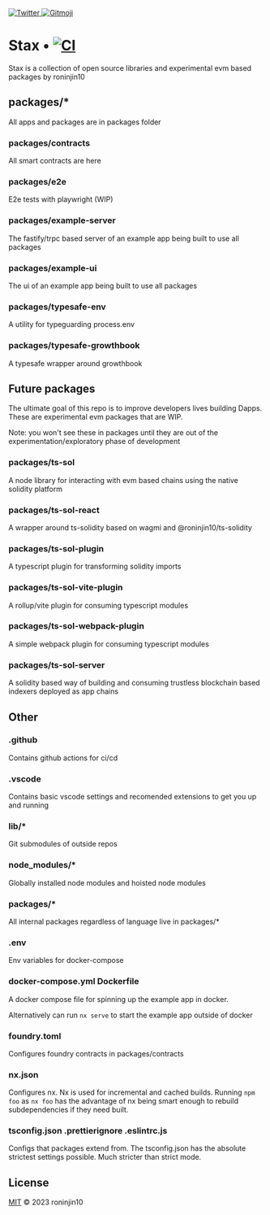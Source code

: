 <a href="https://twitter.com/fucory">
    <img alt="Twitter" src="https://img.shields.io/twitter/url.svg?label=%40fucory&style=social&url=https%3A%2F%2Ftwitter.com%2Ffucory" />
</a>
<a href="https://gitmoji.dev">
  <img
    src="https://img.shields.io/badge/gitmoji-%20😜%20😍-FFDD67.svg?style=flat-square"
    alt="Gitmoji"
  />
</a>

# Stax • [![CI](https://github.com/roninjin10/stax/actions/workflows/tests.yml/badge.svg)](https://github.com/roninjin10/stax/actions/workflows/tests.yml)

Stax is a collection of open source libraries and experimental evm based packages by roninjin10

## packages/\*

All apps and packages are in packages folder

### packages/contracts

All smart contracts are here

### packages/e2e

E2e tests with playwright (WIP)

### packages/example-server

The fastify/trpc based server of an example app being built to use all packages

### packages/example-ui

The ui of an example app being built to use all packages

### packages/typesafe-env

A utility for typeguarding process.env

### packages/typesafe-growthbook

A typesafe wrapper around growthbook

## Future packages

The ultimate goal of this repo is to improve developers lives building Dapps. These are experimental evm packages that are WIP.

Note: you won't see these in packages until they are out of the experimentation/exploratory phase of development

### packages/ts-sol

A node library for interacting with evm based chains using the native solidity platform

### packages/ts-sol-react

A wrapper around ts-solidity based on wagmi and @roninjin10/ts-solidity

### packages/ts-sol-plugin

A typescript plugin for transforming solidity imports

### packages/ts-sol-vite-plugin

A rollup/vite plugin for consuming typescript modules

### packages/ts-sol-webpack-plugin

A simple webpack plugin for consuming typescript modules

### packages/ts-sol-server

A solidity based way of building and consuming trustless blockchain based indexers deployed as app chains

## Other

### .github

Contains github actions for ci/cd

### .vscode

Contains basic vscode settings and recomended extensions to get you up and running

### lib/\*

Git submodules of outside repos

### node_modules/\*

Globally installed node modules and hoisted node modules

### packages/\*

All internal packages regardless of language live in packages/\*

### .env

Env variables for docker-compose

### docker-compose.yml Dockerfile

A docker compose file for spinning up the example app in docker.

Alternatively can run `nx serve` to start the example app outside of docker

### foundry.toml

Configures foundry contracts in packages/contracts

### nx.json

Configures nx. Nx is used for incremental and cached builds. Running `npm foo` as `nx foo` has
the advantage of nx being smart enough to rebuild subdependencies if they need built.

### tsconfig.json .prettierignore .eslintrc.js

Configs that packages extend from. The tsconfig.json has the absolute strictest settings possible. Much stricter than strict mode.

## License

[MIT](LICENSE) © 2023 roninjin10
